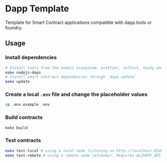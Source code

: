 # Dapp Template

Template for Smart Contract applications compatible with dapp.tools or foundry.

## Usage

### Install dependencies

```bash
# Install tools from the nodejs ecosystem: prettier, solhint, husky and lint-staged
make nodejs-deps
# Install smart contract dependencies through `dapp update`
make update
```

### Create a local `.env` file and change the placeholder values

```bash
cp .env.example .env
```

### Build contracts

```bash
make build
```

### Test contracts

```bash
make test-local # using a local node listening on http://localhost:8545
make test-remote # using a remote node (alchemy). Requires ALCHEMY_API_KEY env var.
```
